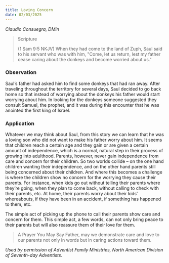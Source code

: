 ```yaml
---
title: Loving Concern
date: 02/03/2025
---
```


_Claudio Consuegra, DMin_

> <p>Scripture</p>
> (1 Sam 9:5 NKJV) When they had come to the land of Zuph, Saul said to his servant who was with him, "Come, let us return, lest my father cease caring about the donkeys and become worried about us."

### Observation

Saul’s father had asked him to find some donkeys that had ran away. After traveling throughout the territory for several days, Saul decided to go back home so that instead of worrying about the donkeys his father would start worrying about him. In looking for the donkeys someone suggested they consult Samuel, the prophet, and it was during this encounter that he was anointed the first king of Israel.

### Application

Whatever we may think about Saul, from this story we can learn that he was a loving son who did not want to make his father worry about him. It seems that children reach a certain age and they gain or are given a certain amount of independence, which is a normal, natural step in their process of growing into adulthood. Parents, however, never gain independence from care and concern for their children. So two worlds collide – on the one hand children wanting their independence, and on the other hand parents still being concerned about their children. And where this becomes a challenge is where the children show no concern for the worrying they cause their parents. For instance, when kids go out without telling their parents where they’re going, when they plan to come back, without calling to check with their parents, etc. At home, their parents worry about their kids’ whereabouts, if they have been in an accident, if something has happened to them, etc.

The simple act of picking up the phone to call their parents show care and concern for them. This simple act, a few words, can not only bring peace to their parents but will also reassure them of their love for them.

> <callout>A Prayer You May Say</callout>
> Father, may we demonstrate care and love to our parents not only in words but in caring actions toward them.

_Used by permission of Adventist Family Ministries, North American Division of Seventh-day Adventists._